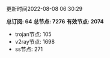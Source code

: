 更新时间2022-08-08 06:30:29

**总订阅: 64**
**总节点: 7276**
**有效节点: 2074**
- trojan节点: 105
- v2ray节点: 1698
- ss节点: 271
